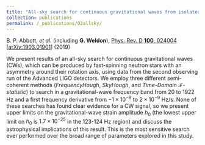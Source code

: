 ```yaml
---
title: "All-sky search for continuous gravitational waves from isolated neutron stars using Advanced LIGO O2 data"
collection: publications
permalink: /_publications/O2allsky/
---
```

B. P. Abbott, <i>et al.</i> (including <b>G. Weldon</b>), <a href="https://journals.aps.org/prd/abstract/10.1103/PhysRevD.100.024004">Phys. Rev. D <b>100</b>, 024004</a> [<a href="https://arxiv.org/abs/1903.01901">arXiv:1903.01901</a>] (2019)

We present results of an all-sky search for continuous gravitational waves (CWs), which can be produced by fast-spinning neutron stars with an asymmetry around their rotation axis, using data from the second observing run of the Advanced LIGO detectors. We employ three different semi-coherent methods ($\textit{FrequencyHough}$, $\textit{SkyHough}$, and $\textit{Time-Domain $\mathcal{F}$-statistic}$) to search in a gravitational-wave frequency band from 20 to 1922 Hz and a first frequency derivative from $-1\times10^{-8}$ to $2\times10^{-9}$ Hz/s. None of these searches has found clear evidence for a CW signal, so we present upper limits on the gravitational-wave strain amplitude $h_0$ (the lowest upper limit on $h_0$ is $1.7\times10^{-25}$ in the 123-124 Hz region) and discuss the astrophysical implications of this result. This is the most sensitive search ever performed over the broad range of parameters explored in this study.
